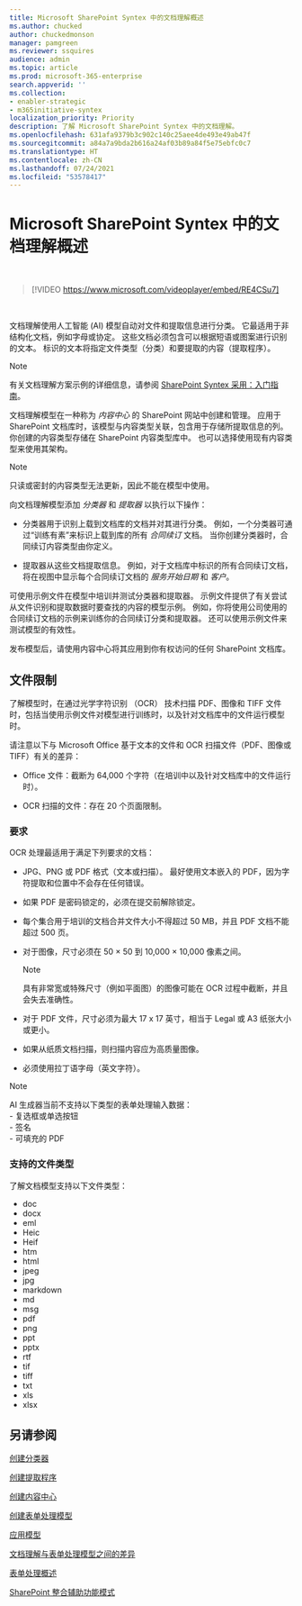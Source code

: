 ```yaml
---
title: Microsoft SharePoint Syntex 中的文档理解概述
ms.author: chucked
author: chuckedmonson
manager: pamgreen
ms.reviewer: ssquires
audience: admin
ms.topic: article
ms.prod: microsoft-365-enterprise
search.appverid: ''
ms.collection:
- enabler-strategic
- m365initiative-syntex
localization_priority: Priority
description: 了解 Microsoft SharePoint Syntex 中的文档理解。
ms.openlocfilehash: 631afa9379b3c902c140c25aee4de493e49ab47f
ms.sourcegitcommit: a84a7a9bda2b616a24af03b89a84f5e75ebfc0c7
ms.translationtype: HT
ms.contentlocale: zh-CN
ms.lasthandoff: 07/24/2021
ms.locfileid: "53578417"
---
```

# <a name="document-understanding-overview-in-microsoft-sharepoint-syntex"></a>Microsoft SharePoint Syntex 中的文档理解概述


</br>

> [!VIDEO https://www.microsoft.com/videoplayer/embed/RE4CSu7] 

</br>

文档理解使用人工智能 (AI) 模型自动对文件和提取信息进行分类。 它最适用于非结构化文档，例如字母或协定。 这些文档必须包含可以根据短语或图案进行识别的文本。 标识的文本将指定文件类型（分类）和要提取的内容（提取程序）。

> [!NOTE]
> 有关文档理解方案示例的详细信息，请参阅 [SharePoint Syntex 采用：入门指南](./adoption-getstarted.md)。

文档理解模型在一种称为 *内容中心* 的 SharePoint 网站中创建和管理。 应用于 SharePoint 文档库时，该模型与内容类型关联，包含用于存储所提取信息的列。 你创建的内容类型存储在 SharePoint 内容类型库中。 也可以选择使用现有内容类型来使用其架构。

> [!NOTE]
> 只读或密封的内容类型无法更新，因此不能在模型中使用。

向文档理解模型添加 *分类器* 和 *提取器* 以执行以下操作： 

- 分类器用于识别上载到文档库的文档并对其进行分类。 例如，一个分类器可通过“训练有素”来标识上载到库的所有 *合同续订* 文档。 当你创建分类器时，合同续订内容类型由你定义。

- 提取器从这些文档提取信息。 例如，对于文档库中标识的所有合同续订文档，将在视图中显示每个合同续订文档的 *服务开始日期* 和 *客户*。 

可使用示例文件在模型中培训并测试分类器和提取器。 示例文件提供了有关尝试从文件识别和提取数据时要查找的内容的模型示例。 例如，你将使用公司使用的合同续订文档的示例来训练你的合同续订分类和提取器。 还可以使用示例文件来测试模型的有效性。

发布模型后，请使用内容中心将其应用到你有权访问的任何 SharePoint 文档库。  

## <a name="file-limitations"></a>文件限制

了解模型时，在通过光学字符识别 （OCR） 技术扫描 PDF、图像和 TIFF 文件时，包括当使用示例文件对模型进行训练时，以及针对文档库中的文件运行模型时。

请注意以下与 Microsoft Office 基于文本的文件和 OCR 扫描文件（PDF、图像或 TIFF）有关的差异：

- Office 文件：截断为 64,000 个字符（在培训中以及针对文档库中的文件运行时）。

- OCR 扫描的文件：存在 20 个页面限制。  

### <a name="requirements"></a>要求

OCR 处理最适用于满足下列要求的文档：

- JPG、PNG 或 PDF 格式（文本或扫描）。 最好使用文本嵌入的 PDF，因为字符提取和位置中不会存在任何错误。

- 如果 PDF 是密码锁定的，必须在提交前解除锁定。

- 每个集合用于培训的文档合并文件大小不得超过 50 MB，并且 PDF 文档不能超过 500 页。

- 对于图像，尺寸必须在 50 × 50 到 10,000 × 10,000 像素之间。
   > [!NOTE]
   > 具有非常宽或特殊尺寸（例如平面图）的图像可能在 OCR 过程中截断，并且会失去准确性。
 
- 对于 PDF 文件，尺寸必须为最大 17 x 17 英寸，相当于 Legal 或 A3 纸张大小或更小。

- 如果从纸质文档扫描，则扫描内容应为高质量图像。

- 必须使用拉丁语字母（英文字符）。

> [!NOTE]
> AI 生成器当前不支持以下类型的表单处理输入数据：<br>- 复选框或单选按钮<br>- 签名<br>- 可填充的 PDF

### <a name="supported-file-types"></a>支持的文件类型

了解文档模型支持以下文件类型：

- doc
- docx
- eml
- Heic
- Heif
- htm
- html
- jpeg
- jpg
- markdown
- md
- msg
- pdf
- png
- ppt
- pptx
- rtf
- tif
- tiff
- txt
- xls
- xlsx



## <a name="see-also"></a>另请参阅
[创建分类器](create-a-classifier.md)

[创建提取程序](create-an-extractor.md)

[创建内容中心](create-a-content-center.md)

[创建表单处理模型](create-a-form-processing-model.md)

[应用模型](apply-a-model.md)   

[文档理解与表单处理模型之间的差异](difference-between-document-understanding-and-form-processing-model.md)
  
[表单处理概述](form-processing-overview.md)

[SharePoint 整合辅助功能模式](accessibility-mode.md)